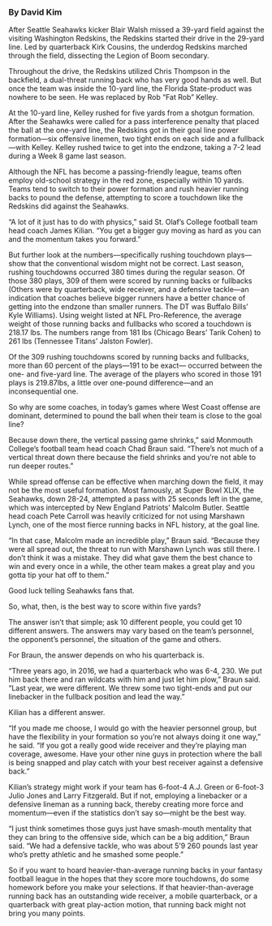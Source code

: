 ### By David Kim

After Seattle Seahawks kicker Blair Walsh missed a 39-yard field against the visiting Washington Redskins, the Redskins started their drive in the 29-yard line. Led by quarterback Kirk Cousins, the underdog Redskins marched through the field, dissecting the Legion of Boom secondary. 

Throughout the drive, the Redskins utilized Chris Thompson in the backfield, a dual-threat running back who has very good hands as well. But once the team was inside the 10-yard line, the Florida State-product was nowhere to be seen. He was replaced by Rob “Fat Rob” Kelley. 

At the 10-yard line, Kelley rushed for five yards from a shotgun formation. After the Seahawks were called for a pass interference penalty that placed the ball at the one-yard line, the Redskins got in their goal line power formation—six offensive linemen, two tight ends on each side and a fullback—with Kelley. Kelley rushed twice to get into the endzone, taking a 7-2 lead during a Week 8 game last season.

Although the NFL has become a passing-friendly league, teams often employ old-school strategy in the red zone, especially within 10 yards. Teams tend to switch to their power formation and rush heavier running backs to pound the defense, attempting to score a touchdown like the Redskins did against the Seahawks. 

“A lot of it just has to do with physics,” said St. Olaf’s College football team head coach James Kilian. “You get a bigger guy moving as hard as you can and the momentum takes you forward.”  

But further look at the numbers—specifically rushing touchdown plays—show that the conventional wisdom might not be correct. Last season, rushing touchdowns occurred 380 times during the regular season. Of those 380 plays, 309 of them were scored by running backs or fullbacks (Others were by quarterback, wide receiver, and a defensive tackle—an indication that coaches believe bigger runners have a better chance of getting into the endzone than smaller runners. The DT was Buffalo Bills’ Kyle Williams). Using weight listed at NFL Pro-Reference, the average weight of those running backs and fullbacks who scored a touchdown is 218.17 lbs. The numbers range from 181 lbs (Chicago Bears’ Tarik Cohen) to 261 lbs (Tennessee Titans’ Jalston Fowler). 

Of the 309 rushing touchdowns scored by running backs and fullbacks, more than 60 percent of the plays—191 to be exact— occurred between the one- and five-yard line. The average of the players who scored in those 191 plays is 219.87lbs, a little over one-pound difference—and an inconsequential one.

So why are some coaches, in today’s games where West Coast offense are dominant, determined to pound the ball when their team is close to the goal line?

Because down there, the vertical passing game shrinks,” said Monmouth College’s football team head coach Chad Braun said. “There’s not much of a vertical threat down there because the field shrinks and you’re not able to run deeper routes.”

While spread offense can be effective when marching down the field, it may not be the most useful formation. Most famously, at Super Bowl XLIX, the Seahawks, down 28-24, attempted a pass with 25 seconds left in the game, which was intercepted by New England Patriots’ Malcolm Butler. Seattle head coach Pete Carroll was heavily criticized for not using Marshawn Lynch, one of the most fierce running backs in NFL history, at the goal line. 

“In that case, Malcolm made an incredible play,” Braun said. “Because they were all spread out, the threat to run with Marshawn Lynch was still there. I don’t think it was a mistake. They did what gave them the best chance to win and every once in a while, the other team makes a great play and you gotta tip your hat off to them.”

Good luck telling Seahawks fans that.

So, what, then, is the best way to score within five yards?

The answer isn’t that simple; ask 10 different people, you could get 10 different answers. The answers may vary based on the team’s personnel, the opponent’s personnel, the situation of the game and others.

For Braun, the answer depends on who his quarterback is.

“Three years ago, in 2016, we had a quarterback who was 6-4, 230. We put him back there and ran wildcats with him and just let him plow,” Braun said. “Last year, we were different. We threw some two tight-ends and put our linebacker in the fullback position and lead the way.”

Kilian has a different answer.

“If you made me choose, I would go with the heavier personnel group, but have the flexibility in your formation so you’re not always doing it one way,” he said. “If you got a really good wide receiver and they’re playing man coverage, awesome. Have your other nine guys in protection where the ball is being snapped and play catch with your best receiver against a defensive back.”

Kilian’s strategy might work if your team has 6-foot-4 A.J. Green or 6-foot-3 Julio Jones and Larry Fitzgerald. But if not, employing a linebacker or a defensive lineman as a running back, thereby creating more force and momentum—even if the statistics don’t say so—might be the best way.

“I just think sometimes those guys just have smash-mouth mentality that they can bring to the offensive side, which can be a big addition,” Braun said. “We had a defensive tackle, who was about 5’9 260 pounds last year who’s pretty athletic and he smashed some people.”

So if you want to hoard heavier-than-average running backs in your fantasy football league in the hopes that they score more touchdowns, do some homework before you make your selections. If that heavier-than-average running back has an outstanding wide receiver, a mobile quarterback, or a quarterback with great play-action motion, that running back might not bring you many points.




